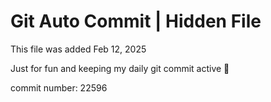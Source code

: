 # Git Auto Commit | Hidden File

This file was added Feb 12, 2025

Just for fun and keeping my daily git commit active 🤪

commit number: 22596
